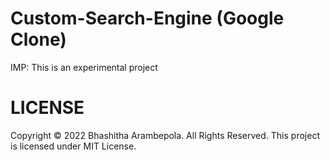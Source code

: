 # Custom-Search-Engine (Google Clone)


IMP: This is an experimental project
# LICENSE

Copyright © 2022 Bhashitha Arambepola. All Rights Reserved.
This project is licensed under MIT License.